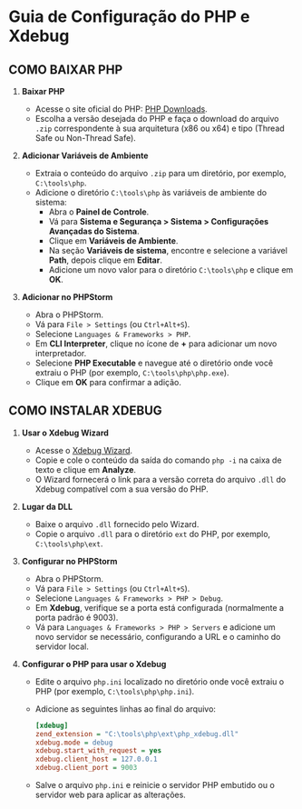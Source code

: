 # Guia de Configuração do PHP e Xdebug

## COMO BAIXAR PHP

1. **Baixar PHP**
    - Acesse o site oficial do PHP: [PHP Downloads](https://windows.php.net/download/).
    - Escolha a versão desejada do PHP e faça o download do arquivo `.zip` correspondente à sua arquitetura (x86 ou x64) e tipo (Thread Safe ou Non-Thread Safe).

2. **Adicionar Variáveis de Ambiente**
    - Extraia o conteúdo do arquivo `.zip` para um diretório, por exemplo, `C:\tools\php`.
    - Adicione o diretório `C:\tools\php` às variáveis de ambiente do sistema:
        - Abra o **Painel de Controle**.
        - Vá para **Sistema e Segurança > Sistema > Configurações Avançadas do Sistema**.
        - Clique em **Variáveis de Ambiente**.
        - Na seção **Variáveis de sistema**, encontre e selecione a variável **Path**, depois clique em **Editar**.
        - Adicione um novo valor para o diretório `C:\tools\php` e clique em **OK**.

3. **Adicionar no PHPStorm**
    - Abra o PHPStorm.
    - Vá para `File > Settings` (ou `Ctrl+Alt+S`).
    - Selecione `Languages & Frameworks > PHP`.
    - Em **CLI Interpreter**, clique no ícone de **+** para adicionar um novo interpretador.
    - Selecione **PHP Executable** e navegue até o diretório onde você extraiu o PHP (por exemplo, `C:\tools\php\php.exe`).
    - Clique em **OK** para confirmar a adição.

## COMO INSTALAR XDEBUG

1. **Usar o Xdebug Wizard**
    - Acesse o [Xdebug Wizard](https://xdebug.org/wizard).
    - Copie e cole o conteúdo da saída do comando `php -i` na caixa de texto e clique em **Analyze**.
    - O Wizard fornecerá o link para a versão correta do arquivo `.dll` do Xdebug compatível com a sua versão do PHP.

2. **Lugar da DLL**
    - Baixe o arquivo `.dll` fornecido pelo Wizard.
    - Copie o arquivo `.dll` para o diretório `ext` do PHP, por exemplo, `C:\tools\php\ext`.

3. **Configurar no PHPStorm**
    - Abra o PHPStorm.
    - Vá para `File > Settings` (ou `Ctrl+Alt+S`).
    - Selecione `Languages & Frameworks > PHP > Debug`.
    - Em **Xdebug**, verifique se a porta está configurada (normalmente a porta padrão é 9003).
    - Vá para `Languages & Frameworks > PHP > Servers` e adicione um novo servidor se necessário, configurando a URL e o caminho do servidor local.

4. **Configurar o PHP para usar o Xdebug**
    - Edite o arquivo `php.ini` localizado no diretório onde você extraiu o PHP (por exemplo, `C:\tools\php\php.ini`).
    - Adicione as seguintes linhas ao final do arquivo:

      ```ini
      [xdebug]
      zend_extension = "C:\tools\php\ext\php_xdebug.dll"
      xdebug.mode = debug
      xdebug.start_with_request = yes
      xdebug.client_host = 127.0.0.1
      xdebug.client_port = 9003
      ```

    - Salve o arquivo `php.ini` e reinicie o servidor PHP embutido ou o servidor web para aplicar as alterações.